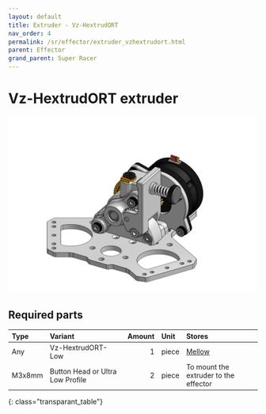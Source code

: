 ```yaml
---
layout: default
title: Extruder - Vz-HextrudORT
nav_order: 4
permalink: /sr/effector/extruder_vzhextrudort.html
parent: Effector
grand_parent: Super Racer
---
```


# Vz-HextrudORT extruder

![Vz-HextrudORT-Low](/assets/images/sr/effector/extruder_vzhextrudort.png)

## Required parts

| Type             | Variant                           | Amount | Unit  |                           Stores                            |
|:-----------------|:----------------------------------|-------:|:------|:------------------------------------------------------------|
| Any              | Vz-HextrudORT-Low                 |      1 | piece | [Mellow](https://s.click.aliexpress.com/e/_DBZxgrx)         |
| M3x8mm           | Button Head or Ultra Low Profile  |      2 | piece | To mount the extruder to the effector                       |
{: class="transparant_table"}